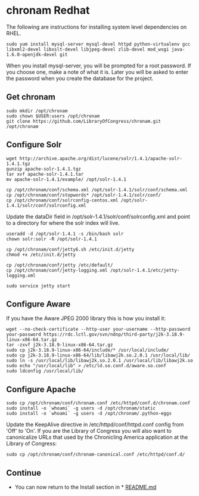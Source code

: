 chronam Redhat
==============

The following are instructions for installing system level dependencies on 
RHEL.

    sudo yum install mysql-server mysql-devel httpd python-virtualenv gcc libxml2-devel libxslt-devel libjpeg-devel zlib-devel mod_wsgi java-1.6.0-openjdk-devel git

When you install mysql-server, you will be prompted for a root password. If 
you choose one, make a note of what it is. Later you will be asked to enter 
the password when you create the database for the project.

Get chronam
-----------

    sudo mkdir /opt/chronam
    sudo chown $USER:users /opt/chronam
    git clone https://github.com/LibraryOfCongress/chronam.git /opt/chronam

Configure Solr
--------------

    wget http://archive.apache.org/dist/lucene/solr/1.4.1/apache-solr-1.4.1.tgz
    gunzip apache-solr-1.4.1.tgz
    tar xvf apache-solr-1.4.1.tar
    mv apache-solr-1.4.1/example/ /opt/solr-1.4.1

    cp /opt/chronam/conf/schema.xml /opt/solr-1.4.1/solr/conf/schema.xml
    cp /opt/chronam/conf/stopwords* /opt/solr-1.4.1/solr/conf/
    cp /opt/chronam/conf/solrconfig-centos.xml /opt/solr-1.4.1/solr/conf/solrconfig.xml

Update the dataDir field in /opt/solr-1.4.1/solr/conf/solrconfig.xml and 
point to a directory for where the solr index will live.

    useradd -d /opt/solr-1.4.1 -s /bin/bash solr
    chown solr:solr -R /opt/solr-1.4.1

    cp /opt/chronam/conf/jetty6.sh /etc/init.d/jetty
    chmod +x /etc/init.d/jetty

    cp /opt/chronam/conf/jetty /etc/default/
    cp /opt/chronam/conf/jetty-logging.xml /opt/solr-1.4.1/etc/jetty-logging.xml

    sudo service jetty start

Configure Aware
---------------

If you have the Aware JPEG 2000 library this is how you install it:

    wget --no-check-certificate --http-user your-username --http-password your-password https://rdc.lctl.gov/svn/ndnp/third-party/j2k-3.18.9-linux-x86-64.tar.gz
    tar -zxvf j2k-3.18.9-linux-x86-64.tar.gz
    sudo cp j2k-3.18.9-linux-x86-64/include/* /usr/local/include/
    sudo cp j2k-3.18.9-linux-x86-64/lib/libawj2k.so.2.0.1 /usr/local/lib/
    sudo ln -s /usr/local/lib/libawj2k.so.2.0.1 /usr/local/lib/libawj2k.so
    sudo echo "/usr/local/lib" > /etc/ld.so.conf.d/aware.so.conf
    sudo ldconfig /usr/local/lib/

Configure Apache
----------------

    sudo cp /opt/chronam/conf/chronam.conf /etc/httpd/conf.d/chronam.conf
    sudo install -o `whoami` -g users -d /opt/chronam/static
    sudo install -o `whoami` -g users -d /opt/chronam/.python-eggs

Update the KeepAlive directive in /etc/httpd/conf/httpd.conf config from 'Off' 
to 'On'. If you are the Library of Congress you will also want to canonicalize 
URLs that used by the Chronicling America application at the Library of Congress:

    sudo cp /opt/chronam/conf/chronam-canonical.conf /etc/httpd/conf.d/


Continue
--------

* You can now return to the Install section in * [README.md](https://github.com/LibraryOfCongress/chronam/blob/master/README.md)
